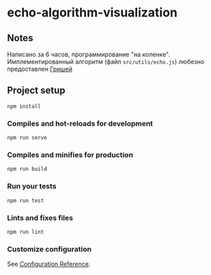 # echo-algorithm-visualization

## Notes

Написано за 6 часов, программирование "на коленке". Имплементированный алгоритм (файл `src/utils/echo.js`) любезно предоставлен [Гришей](https://github.com/Gorizory)

## Project setup
```
npm install
```

### Compiles and hot-reloads for development
```
npm run serve
```

### Compiles and minifies for production
```
npm run build
```

### Run your tests
```
npm run test
```

### Lints and fixes files
```
npm run lint
```

### Customize configuration
See [Configuration Reference](https://cli.vuejs.org/config/).


